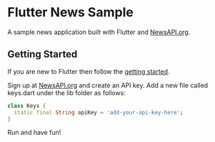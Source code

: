 # Flutter News Sample

A sample news application built with Flutter and [NewsAPI.org](https://newsapi.org/).

## Getting Started

If you are new to Flutter then follow the [getting started](https://flutter.io/docs/get-started/install).

Sign up at [NewsAPI.org](https://newsapi.org/) and create an API key. Add a new file called keys.dart under the lib folder as follows:

```dart
class Keys {
  static final String apiKey = 'add-your-api-key-here';
}
```

Run and have fun!
